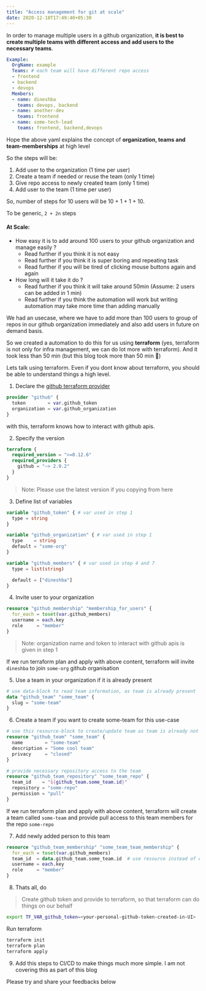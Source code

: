```yaml
---
title: "Access management for git at scale"
date: 2020-12-18T17:49:40+05:30
---
```


In order to manage multiple users in a github organization, **it is best to create multiple teams with different access and add users to the necessary teams**.

```yaml
Example:
  OrgName: example
  Teams: # each team will have different repo access
  - frontend
  - backend
  - devops 
  Members:
  - name: dineshba
    teams: devops, backend
  - name: another-dev
    teams: frontend
  - name: some-tech-lead
    teams: frontend, backend,devops
```
Hope the above yaml explains the concept of **organization, teams and team-memberships** at high level

So the steps will be:
1. Add user to the organization (1 time per user)
2. Create a team if needed or reuse the team (only 1 time)
3. Give repo access to newly created team (only 1 time)
4. Add user to the team (1 time per user)

So, number of steps for 10 users will be 10 + 1 + 1 + 10. 

To be generic, `2 + 2n` steps

#### At Scale:

- How easy it is to add around 100 users to your github organization and manage easily ?
    - Read further if you think it is not easy
    - Read further if you think it is super boring and repeating task
    - Read further if you will be tired of clicking mouse buttons again and again
- How long will it take it do ?
    - Read further if you think it will take around 50min (Assume: 2 users can be added in 1 min)
    - Read further if you think the automation will work but writing automation may take more time than adding manually


We had an usecase, where we have to add more than 100 users to group of repos in our github organization immediately and also add users in future on demand basis.

So we created a automation to do this for us using **terraform** (yes, terraform is not only for infra management, we can do lot more with terraform). And it took less than 50 min (but this blog took more than 50 min 🤪)

Lets talk using terraform. Even if you dont know about terraform, you should be able to understand things a high level.

1. Declare the [github terraform provider](https://www.terraform.io/docs/providers/github/)

```tf
provider "github" {
  token        = var.github_token
  organization = var.github_organization
}
```
with this, terraform knows how to interact with github apis.

2. Specify the version

```tf
terraform {
  required_version = ">=0.12.6"
  required_providers {
    github = "~> 2.9.2"
  }
}
```
>Note: Please use the latest version if you copying from here

3. Define list of variables

```tf
variable "github_token" { # var used in step 1
  type = string
}

variable "github_organization" { # var used in step 1
  type    = string
  default = "some-org"
}

variable "github_members" { # var used in step 4 and 7
  type = list(string)

  default = ["dineshba"]
}
```

4. Invite user to your organization

```tf
resource "github_membership" "membership_for_users" {
  for_each = toset(var.github_members)
  username = each.key
  role     = "member"
}
```
>Note: organization name and token to interact with github apis is given in step 1

If we run terraform plan and apply with above content, terraform will invite `dineshba` to join `some-org` github organisation

5. Use a team in your organization if it is already present

```tf
# use data-block to read team information, as team is already present
data "github_team" "some_team" { 
  slug = "some-team"
}
```

6. Create a team if you want to create some-team for this use-case

```tf
# use this resource-block to create/update team as team is already not present
resource "github_team" "some_team" { 
  name        = "some-team"
  description = "Some cool team"
  privacy     = "closed"
}

# provide necessary repository access to the team
resource "github_team_repository" "some_team_repo" {
  team_id    = "${github_team.some_team.id}"
  repository = "some-repo"
  permission = "pull"
}
```
If we run terraform plan and apply with above content, terraform will create a team called `some-team` and provide pull access to this team members for the repo `some-repo`

7. Add newly added person to this team

```tf
resource "github_team_membership" "some_team_team_membership" {
  for_each = toset(var.github_members)
  team_id  = data.github_team.some_team.id  # use resource instead of data if you are following step 6
  username = each.key
  role     = "member"
}
```

8. Thats all, do 
> Create github token and provide to terraform, so that terraform can do things on our behalf
```sh
export TF_VAR_github_token=<your-personal-github-token-created-in-UI>
```
Run terraform
```sh
terraform init
terraform plan
terraform apply
```

9. Add this steps to CI/CD to make things much more simple. I am not covering this as part of this blog

Please try and share your feedbacks below